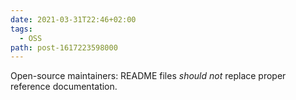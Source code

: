 ```yaml
---
date: 2021-03-31T22:46+02:00
tags:
  - OSS
path: post-1617223598000
---
```


Open-source maintainers: README files *should not* replace proper reference documentation.
